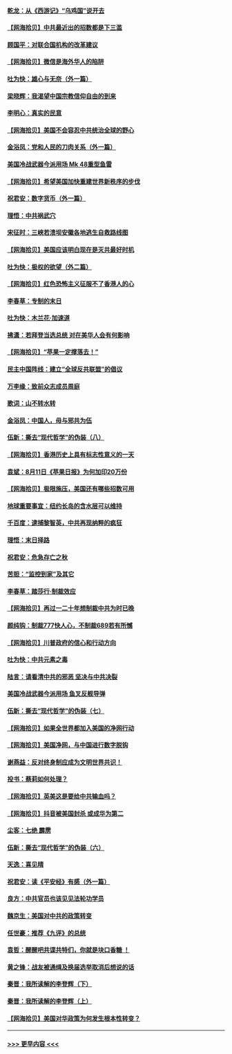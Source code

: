 #### [乾龙：从《西游记》“乌鸡国”说开去](../pages/nsc993/n12341690.md?t=08191402) 
#### [【网海拾贝】中共最近出的招数都是下三滥](../pages/nsc993/n12341593.md?t=08191402) 
#### [顾国平：对联合国机构的改革建议](../pages/nsc993/n12339928.md?t=08191402) 
#### [【网海拾贝】微信是海外华人的陷阱](../pages/nsc993/n12338868.md?t=08191402) 
#### [吐为快：雄心与无奈（外一篇）](../pages/nsc993/n12338132.md?t=08191402) 
#### [梁晓辉：我渴望中国宗教信仰自由的到来](../pages/nsc993/n12336657.md?t=08191402) 
#### [李明心：真实的民意](../pages/nsc993/n12336089.md?t=08191402) 
#### [【网海拾贝】美国不会容忍中共统治全球的野心](../pages/nsc993/n12336063.md?t=08191402) 
#### [金浴凤：党和人民的刀肉关系（外一篇）](../pages/nsc993/n12335834.md?t=08191402) 
#### [美国冷战武器今派用场 Mk 48重型鱼雷](../pages/nsc993/n12335354.md?t=08191402) 
#### [【网海拾贝】希望美国加快重建世界新秩序的步伐](../pages/nsc993/n12334224.md?t=08191402) 
#### [祝君安：数字货币（外一篇）](../pages/nsc993/n12334186.md?t=08191402) 
#### [理悟：中共祸武穴](../pages/nsc993/n12333962.md?t=08191402) 
#### [宋征时：三峡若溃坝安徽各地逃生自救路线图](../pages/nsc993/n12332450.md?t=08191402) 
#### [【网海拾贝】美国应该明白现在是灭共最好时机](../pages/nsc993/n12332313.md?t=08191402) 
#### [吐为快：极权的欲望（外二篇）](../pages/nsc993/n12332089.md?t=08191402) 
#### [【网海拾贝】红色恐怖主义征服不了香港人的心](../pages/nsc993/n12329296.md?t=08191402) 
#### [李春草：专制的末日](../pages/nsc993/n12329079.md?t=08191402) 
#### [吐为快：木兰花‧加速道](../pages/nsc993/n12327366.md?t=08191402) 
#### [拂潇：若拜登当选总统 对在美华人会有何影响](../pages/nsc993/n12295996.md?t=08191402) 
#### [【网海拾贝】“苹果一定撑落去！”](../pages/nsc993/n12326784.md?t=08191402) 
#### [民主中国阵线：建立“全球反共联盟”的倡议](../pages/nsc993/n12324177.md?t=08191402) 
#### [万李缘：致前众志成员周庭](../pages/nsc993/n12324635.md?t=08191402) 
#### [歌词：山不转水转](../pages/nsc993/n12324599.md?t=08191402) 
#### [金浴凤：中国人，毋与邪共为伍](../pages/nsc993/n12324257.md?t=08191402) 
#### [伍新：撕去“现代哲学”的伪装（八）](../pages/nsc993/n12324188.md?t=08191402) 
#### [【网海拾贝】香港历史上具有标志性意义的一天](../pages/nsc993/n12324021.md?t=08191402) 
#### [袁斌：8月11日《苹果日报》为何加印20万份](../pages/nsc993/n12323955.md?t=08191402) 
#### [【网海拾贝】极限施压，美国还有哪些招数可用](../pages/nsc993/n12322512.md?t=08191402) 
#### [地球重要事宜：纽约长岛的含水层可以维持](../pages/nsc993/n12321844.md?t=08191402) 
#### [千百度：逮捕黎智英，中共再现纳粹的疯狂](../pages/nsc993/n12321777.md?t=08191402) 
#### [理悟：末日择路](../pages/nsc993/n12320812.md?t=08191402) 
#### [祝君安：危急存亡之秋](../pages/nsc993/n12320795.md?t=08191402) 
#### [苦胆：“监控到家”及其它](../pages/nsc993/n12320751.md?t=08191402) 
#### [李春草：踏莎行·制裁效应](../pages/nsc993/n12318290.md?t=08191402) 
#### [【网海拾贝】再过一二十年想制裁中共为时已晚](../pages/nsc993/n12318195.md?t=08191402) 
#### [颜纯钩：制裁777快人心，不制裁689若有所憾](../pages/nsc993/n12316912.md?t=08191402) 
#### [【网海拾贝】川普政府的信心和行动方向](../pages/nsc993/n12316673.md?t=08191402) 
#### [吐为快：中共元素之毒](../pages/nsc993/n12316547.md?t=08191402) 
#### [陆言：请看清中共的邪恶 坚决与中共决裂](../pages/nsc993/n12315784.md?t=08191402) 
#### [美国冷战武器今派用场 鱼叉反舰导弹](../pages/nsc993/n12316258.md?t=08191402) 
#### [伍新：撕去“现代哲学”的伪装（七）](../pages/nsc993/n12315846.md?t=08191402) 
#### [【网海拾贝】如果全世界都加入美国的净网行动](../pages/nsc993/n12315588.md?t=08191402) 
#### [【网海拾贝】美国净网，与中国进行数字脱钩](../pages/nsc993/n12312813.md?t=08191402) 
#### [谢燕益：反对终身制应成为文明世界共识！](../pages/nsc993/n12310465.md?t=08191402) 
#### [投书：蔡莉如何处理？](../pages/nsc993/n12310224.md?t=08191402) 
#### [【网海拾贝】英美这是要给中共输血吗？](../pages/nsc993/n12307646.md?t=08191402) 
#### [【网海拾贝】抖音被美国封杀 或成华为第二](../pages/nsc993/n12305277.md?t=08191402) 
#### [尘客：七绝 霹雳](../pages/nsc993/n12304053.md?t=08191402) 
#### [伍新：撕去“现代哲学”的伪装（六）](../pages/nsc993/n12303243.md?t=08191402) 
#### [天逸：喜见晴](../pages/nsc993/n12303226.md?t=08191402) 
#### [祝君安：读《平安经》有感（外一篇）](../pages/nsc993/n12303170.md?t=08191402) 
#### [良方：中共官员也该见见法轮功学员](../pages/nsc993/n12302985.md?t=08191402) 
#### [魏京生：美国对中共的政策转变](../pages/nsc993/n12302929.md?t=08191402) 
#### [任世豪：推荐《九评》的总统](../pages/nsc993/n12302838.md?t=08191402) 
#### [袁哲：醒醒吧共谍共特们，你就是块口香糖 ！](../pages/nsc993/n12302678.md?t=08191402) 
#### [黄之锋：战友被通缉及换届选举取消后想说的话](../pages/nsc993/n12302681.md?t=08191402) 
#### [秦晋：我所读解的李登辉（下）](../pages/nsc993/n12302171.md?t=08191402) 
#### [秦晋：我所读解的李登辉（上）](../pages/nsc993/n12301979.md?t=08191402) 
#### [【网海拾贝】美国对华政策为何发生根本性转变？](../pages/nsc993/n12302091.md?t=08191402) 

----
#### [ >>> 更早内容 <<< ](../indexes/nsc993-earlier.md)
